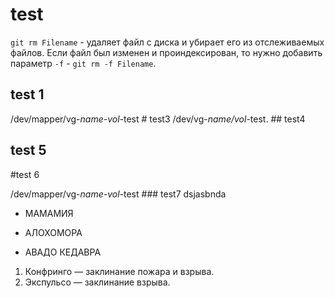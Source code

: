 # test

`git rm Filename` - удаляет файл с диска и убирает его из отслеживаемых файлов. 
Если файл был изменен и проиндексирован, то нужно добавить параметр `-f` - `git rm -f Filename`.

## test 1

/dev/mapper/vg-_name-vol_-test # test3
/dev/vg-_name/vol_-test. ## test4

## test 5
#test 6

/dev/mapper/vg-_name-vol_-test ### test7 dsjasbnda


+ МАМАМИЯ
- АЛОХОМОРА
+ АВАДО КЕДАВРА

1. ​Конфринго — заклинание пожара и взрыва.
2. Экспульсо — заклинание взрыва.
